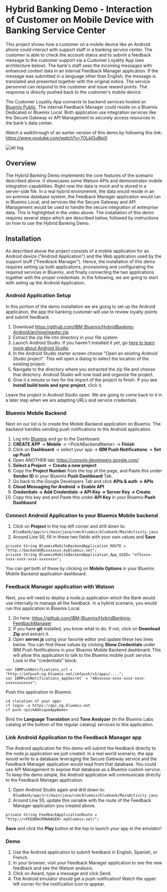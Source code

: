 # Hybrid Banking Demo - Interaction of Customer on Mobile Device with Banking Service Center

This project shows how a customer on a mobile device like an Android phone could interact with support staff in a banking service center. The customer is able to check the account status and to submit a feedback message to the customer support via a Customer Loyality App (see architecture below). The bank's staff sees the incoming messages with enhanced context data in an internal Feedback Manager application. If the message was submitted in a language other than English, the message is translated and presented together with the original notice. The service personnel can respond to the customer and issue reward points. The response is directly pushed back to the customer's mobile device.

The Customer Loyality App connects to backend services hosted on [Bluemix Public](http://www.bluemix.net). The internal Feedback Manager could reside on a Bluemix Dedicated or Bluemix Local. Both application use integration services like the Secure Gateway or API Management to securely access resources in the bank's data center.

Watch a walkthrough of an earlier version of this demo by following this link:
https://www.youtube.com/watch?v=7OLkIGoBpi0

![alt tag](https://raw.githubusercontent.com/IBM-Bluemix/HybridBanking-Android/master/Architecture.png)

## Overview
The Hybrid Banking Demo implements the core features of the scenario described above. It showcases some Watson APIs and demonstrates mobile integration capabilities. Right now the data is mock and is stored in a server-side file. In a real hybrid environemnt, the data would reside in an on-premise database system, the Feedback Manager application would run in Bluemix Local, and services like the Secure Gateway and API Management would be used to handle the secure integration of enterprise data. This is highlighted in the video above. The installation of this demo requires several steps which are described below, followed by instructions on how to use the Hybrid Banking Demo.


## Installation
As described above the project consists of a mobile application for an Android device ("Android Application") and the Web application used by the support stuff ("Feedback Manager"). Hence, the installation of this demo requires setting up both applications, provisioning and configurating the required services in Bluemix, and finally connecting the two applications together with the proper credentials. In the following, we are going to start with seting up the Android Application.

### Android Application Setup
In this portion of the demo installation we are going to set up the Android application, the app the banking customer will use to review loyalty points and submit feedback.

1. Download https://github.com/IBM-Bluemix/HybridBanking-Android/archive/master.zip
2. Extract the zip file into directory in your file system.
3. Launch Android Studio. If you haven't installed it yet, go [here to learn more about Android Studio](http://developer.android.com/develop/index.html).
4. In the Android Studio starter screen choose "Open an existing Android Studio project". This will open a dialog to select the location of the existing project.
5. Navigate to the directory where you extracted the zip file and choose that directory. Android Studio will now load and organize the project.
6. Give it a minute or two for the import of the project to finish. If you see **Install build tools and sync project**, click it.

Leave the project in Android Studio open. We are going to come back to it in a later step when we are adapting URLs and service credentials.

### Bluemix Mobile Backend

Next on our list is to create the Mobile Backend application on Bluemix. The backend handles sending push notifications to the Android application. 

1. Log into [Bluemix](http://www.bluemix.net) and go to the Dashboard.
2. **CREATE APP** -> **Mobile** -> \<PickABackendName\> -> **Finish**
3. Click on **Dashboard** -> select your app -> **IBM Push Notifications** -> **Set up Push**
4. Open ANOTHER tab: https://console.developers.google.com/
5. **Select a Project** -> **Create a new project**
6. Copy the **Project Number** from the top of the page, and Paste this under **Sender ID** in your Bluemix **Push Dashboard** Tab.
7. Go back to the Google Developers Tab and click **APIs & auth -> APIs**
8. **Cloud Messaging for Android -> Enable API**
9. **Credentials -> Add Credentials -> API Key -> Server Key -> Create**. 
10. Copy this key and and Paste this under **API Key** in your Bluemix **Push Dashbaord**

### Connect Android Application to your Bluemix Mobile backend

1. Click on **Project** in the top left corner and drill down to: `BlueBank/app/src/main/java/com/bluemix/bluebank/MainActivity.java`
2. Around Line 50, fill in these two fields with your own values and **Save**
```
private String BluemixMobileBackendApplication_ROUTE = "http://backendURLxxxxxxx.mybluemix.net";
private String BluemixMobileBackendApplication_App_GUID= "ef5xxxx-xxxx-xxxx-xxxx-xxxxxxxx";
```
   You can get both of these by clicking on **Mobile Options** in your Bluemix Mobile Backend application dashboard.

### Feedback Manager application with Watson
Next, you will need to deploy a node.js application which the Bank would use internally to manage all the feedback. In a hybrid scenario, you would run this application in Bluemix Local.

1. Go here: https://github.com/IBM-Bluemix/HybridBanking-FeedbackManager
2. If you have **git** installed, you know what to do. If not, click on **Download Zip** and extract it.
3. Open **server.js** using your favorite editor and update these two lines below. You can find these values by clicking **Show Credentials** under IBM Push Notifications in your Bluemix Mobile Backend dashboard. This will allow this application to talk to the Bluemix mobile push service. Look in the "credentials" block:
```
var IBMPushNotifications_url = "http://imfpush.ng.bluemix.net/imfpush/v1/apps/....";
var IBMPushNotifications_appSecret  = "48xxxxxx-xxxx-xxxx-xxxx-xxxxxxxxxxxx";
```
Push this application to Bluemix. 
```
cd <location of your app>
cf login -a https://api.ng.bluemix.net
cf push <pickAUniqueAppName>
```
Bind the **Language Translation** and **Tone Analyzer** (in the Bluemix Labs catalog at the bottom of the regular catalog) services to this application. 

### Link Android Application to the Feedback Manager app
The Android application for this demo will submit the feedback directly to the node.js application we just created. In a real world scenario, the app would write to a database leveraging the Secure Gateway service and the Feedback Manager application would read from that database. You could use API Management to expose that database as a Bluemix custom service. To keep the demo simple, the Android application will communicate directly to the Feedback Manager application.

1. Open Android Studio again and drill down to: 
`BlueBank/app/src/main/java/com/bluemix/bluebank/MainActivity.java`
2. Around Line 55, update this variable with the route of the Feedback Manager application you created above.
```    
private String FeedbackApplicationRoute = "http://<FEEDBACKMANAGER>.mybluemix.net/";
```
**Save** and click the **Play** button at the top to launch your app in the emulator!


### Demo
1. Use the  Android application to submit feedback in English, Spanish, or French.
2. In your browser, visit your Feedback Manager application to see the new feedback and see the Watson analysis.
3. Click on Award, type a message and click Send.
4. The Android emulator should get a push notification! Watch the upper left corner for the notification icon to appear.
